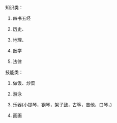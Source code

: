 知识类：

1. 四书五经

2. 历史、

3. 地理、

4. 医学

5. 法律


技能类：

1. 做饭、炒菜

2. 游泳

3. 乐器\(小提琴，钢琴，架子鼓，古筝，吉他，口琴，\)

4. 画画




